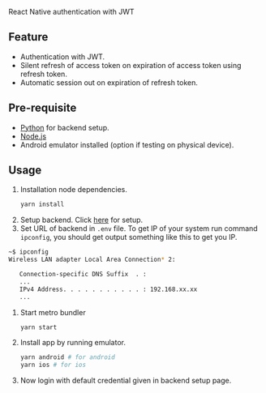 React Native authentication with JWT

## Feature
- Authentication with JWT.
- Silent refresh of access token on expiration of access token using refresh token.
- Automatic session out on expiration of refresh token.

## Pre-requisite
- [Python](https://python.org) for backend setup.
- [Node.js](https://nodejs.dev/)
- Android emulator installed (option if testing on physical device).

## Usage

1. Installation node dependencies.
   ```bash
   yarn install
   ```
2. Setup backend. Click [here](./backend/README.md) for setup. 
3. Set URL of backend in `.env` file. To get IP of your system run command `ipconfig`, you should get output something like this to get you IP.
```bash
~$ ipconfig
Wireless LAN adapter Local Area Connection* 2:

   Connection-specific DNS Suffix  . : 
   ...
   IPv4 Address. . . . . . . . . . . : 192.168.xx.xx
   ...
```
1. Start metro bundler
   ```bash
   yarn start
   ```
2. Install app by running emulator.
   ```bash
   yarn android # for android
   yarn ios # for ios
   ```
3. Now login with default credential given in backend setup page.

